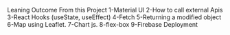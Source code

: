 Leaning Outcome From this Project
1-Material UI
2-How to call external Apis
3-React Hooks (useState, useEffect)
4-Fetch
5-Returning a modified object
6-Map using Leaflet.
7-Chart js.
8-flex-box
9-Firebase Deployment